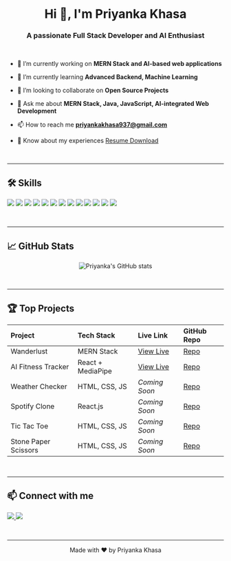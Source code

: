 <h1 align="center">Hi 👋, I'm Priyanka Khasa</h1>
<h3 align="center">A passionate Full Stack Developer and AI Enthusiast</h3>

<br>

- 🔭 I’m currently working on **MERN Stack and AI-based web applications**

- 🌱 I’m currently learning **Advanced Backend, Machine Learning**

- 👯 I’m looking to collaborate on **Open Source Projects**

- 💬 Ask me about **MERN Stack, Java, JavaScript, AI-integrated Web Development**

- 📫 How to reach me **priyankakhasa937@gmail.com**

- 📄 Know about my experiences [Resume Download](./Resume%20(2).pdf)

<br>

---

## 🛠️ Skills
<p>
  <img src="https://img.shields.io/badge/Code-C-informational?style=flat&logo=c&logoColor=white" />
  <img src="https://img.shields.io/badge/Java-informational?style=flat&logo=java&logoColor=white" />
  <img src="https://img.shields.io/badge/JavaScript-informational?style=flat&logo=javascript&logoColor=white" />
  <img src="https://img.shields.io/badge/HTML5-informational?style=flat&logo=html5&logoColor=white" />
  <img src="https://img.shields.io/badge/CSS3-informational?style=flat&logo=css3&logoColor=white" />
  <img src="https://img.shields.io/badge/React-informational?style=flat&logo=react&logoColor=white" />
  <img src="https://img.shields.io/badge/Node.js-informational?style=flat&logo=node.js&logoColor=white" />
  <img src="https://img.shields.io/badge/MongoDB-informational?style=flat&logo=mongodb&logoColor=white" />
  <img src="https://img.shields.io/badge/TailwindCSS-informational?style=flat&logo=tailwind-css&logoColor=white" />
  <img src="https://img.shields.io/badge/Express.js-informational?style=flat&logo=express&logoColor=white" />
  <img src="https://img.shields.io/badge/Three.js-informational?style=flat&logo=three.js&logoColor=white" />
  <img src="https://img.shields.io/badge/Git-informational?style=flat&logo=git&logoColor=white" />
  <img src="https://img.shields.io/badge/GitHub-informational?style=flat&logo=github&logoColor=white" />
</p>

<br>

---

## 📈 GitHub Stats
<p align="center">
  <img src="https://github-readme-stats.vercel.app/api?username=Priyanka-Khasa&show_icons=true&theme=tokyonight" alt="Priyanka's GitHub stats" />
</p>

<br>

---

## 🏆 Top Projects
| Project | Tech Stack | Live Link | GitHub Repo |
|:-------|:------------|:----------|:------------|
| Wanderlust | MERN Stack | [View Live](https://wanderlust-by34.onrender.com/listings) | [Repo](https://github.com/Priyanka-Khasa/Wonderlust) |
| AI Fitness Tracker | React + MediaPipe | [View Live](https://ai-fitness-tracker.netlify.app) | [Repo](https://github.com/Priyanka-Khasa/Fitness-app) |
| Weather Checker | HTML, CSS, JS | _Coming Soon_ | [Repo](https://github.com/Priyanka-Khasa/Weather-Checker) |
| Spotify Clone | React.js | _Coming Soon_ | [Repo](https://github.com/Priyanka-Khasa/Spotify-clone1) |
| Tic Tac Toe | HTML, CSS, JS | _Coming Soon_ | [Repo](https://github.com/Priyanka-Khasa/Tic-Tac-Toe) |
| Stone Paper Scissors | HTML, CSS, JS | _Coming Soon_ | [Repo](https://github.com/Priyanka-Khasa/Small-Project-on-HTML-and-CSS) |

<br>

---

## 📫 Connect with me
<p>
  <a href="https://linkedin.com/in/priyanka-khasa" target="_blank">
    <img src="https://img.shields.io/badge/LinkedIn-Connect-blue?style=flat&logo=linkedin" />
  </a>
  <a href="https://github.com/Priyanka-Khasa" target="_blank">
    <img src="https://img.shields.io/badge/GitHub-Follow-black?style=flat&logo=github" />
  </a>
</p>

<br>

---

<p align="center">
  Made with ❤️ by Priyanka Khasa
</p>

